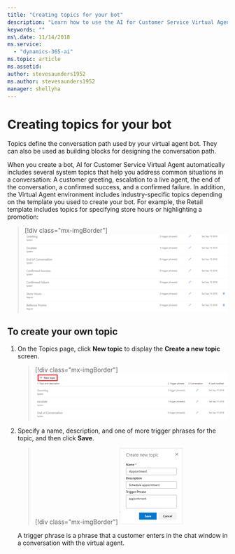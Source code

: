```yaml
---
title: "Creating topics for your bot"
description: "Learn how to use the AI for Customer Service Virtual Agent Bot Designer to create topics for your bot."
keywords: ""
ms\.date: 11/14/2018
ms.service:
  - "dynamics-365-ai"
ms.topic: article
ms.assetid: 
author: stevesaunders1952
ms.author: stevesaunders1952
manager: shellyha
---
```


# Creating topics for your bot

Topics define the conversation path used by your virtual agent bot. They can also be used as building blocks for designing the conversation path.

When you create a bot, AI for Customer Service Virtual Agent automatically includes several system topics that help you address common situations in a conversation: A customer greeting, escalation to a live agent, the end of the conversation, a confirmed success, and a confirmed failure. In addition, the Virtual Agent environment includes industry-specific topics depending on the template you used to create your bot. For example, the Retail template includes topics for specifying store hours or highlighting a promotion:

   > [!div class="mx-imgBorder"]
   > ![Built-in topics](media/create-topic-1.PNG)

## To create your own topic

1. On the Topics page, click **New topic** to display the **Create a new topic** screen.

   > [!div class="mx-imgBorder"]
   > ![New topic](media/create-topic-2.PNG)

2. Specify a name, description, and one of more trigger phrases for the topic, and then click **Save**.

   > [!div class="mx-imgBorder"]
   > ![Create topic](media/create-topic-3.PNG)

    A trigger phrase is a phrase that a customer enters in the chat window in a conversation with the virtual agent.


